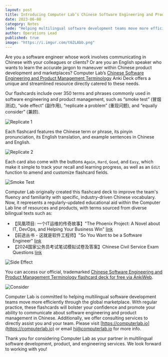 ```yaml
---
layout: post
title: Introducing Computer Lab’s Chinese Software Engineering and Product Management Terminology Flashcards
date: 2023-06-08
category: Notes
lede: "Helping multilingual software development teams move more efficiently through the global marketplace."
author: Operations Lead
published: true
image: "https://i.imgur.com/t62LAbb.png"
---
```


Are you a software engineer whose work involves communicating in Chinese with your colleagues or clients? Or are you an English speaker who wants to learn the accurate jargon to maneuver within Chinese product development and marketplaces? Computer Lab’s [Chinese Software Engineering and Product Management Terminology](https://ankiweb.net/shared/info/1351796314) Anki Deck offers a unique and streamlined resource directly catered to these needs.

Our flashcards include over 350 terms and phrases commonly used in software engineering and product management, such as “smoke test” (冒烟测试), “side effect” (副作用), “replicate a problem” (重现问题), and “equally consider” (兼顾).

![Replicate 1](https://i.imgur.com/QN0qybq.png)

Each flashcard features the Chinese term or phrase, its pinyin pronunciation, its English translation, and example sentences in Chinese and English.

![Replicate 2](https://i.imgur.com/hrMkvxj.png)

Each card also come with the buttons `Again`, `Hard`, `Good`, and `Easy`, which make it simple to track your recall and learning progress, as well as an `Edit` function to amend and customize flashcard fields.

![Smoke Test](https://i.imgur.com/PQQOwXk.png)

Computer Lab originally created this flashcard deck to improve the team's fluency and familiarity with specific, industry-driven Chinese vocabulary. Now, it represents a regularly-updated educational aid within the Computer Lab line of resources and products, with terms sourced from diverse bilingual texts such as:

- 【凤凰项目: 一个IT运维的传奇故事】"The Phoenix Project: A Novel about IT, DevOps, and Helping Your Business Win" [link](https://www.amazon.com/%E5%87%A4%E5%87%B0%E9%A1%B9%E7%9B%AE-Kevin-Behr%EF%BC%8C-George-Spafford/dp/B01ETKOHP0)
- 【前途丛书 - 这就是软件工程师】"So You Want to be a Software Engineer" [link](https://book.douban.com/subject/35313199/)
- 【2024国家公务员考试笔试模拟试卷及答案】Chinese Civil Service Exam Questions  [link](https://www.chinese-forums.com/forums/topic/59323-%E2%80%9D%E5%9B%BD%E8%80%83%E2%80%9C-chinas-civil-service-exam%E2%80%99s-study-materials-post-hsk/)


![Side Effect](https://i.imgur.com/VzxqQ5q.png)

You can access our official, trademarked [Chinese Software Engineering and Product Management Terminology flashcard deck for free via AnkiWeb](https://ankiweb.net/shared/info/1351796314).

![Consider](https://i.imgur.com/LCeqNzq.png)

Computer Lab is committed to helping multilingual software development teams move more efficiently through the global marketplace. With regular practice, these flashcards will bolster your confidence and promote your ability to communicate about software engineering and product management in Chinese. Additionally, we offer consulting services to directly assist you and your team. Please visit [https://computerlab.io](https://computerlab.io) or email [hi@computerlab.io](hi@computerlab.io) for more info.

Thank you for considering Computer Lab as your partner in multilingual software development, product, and engineering services. We look forward to working with you!
